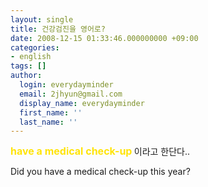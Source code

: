```yaml
---
layout: single
title: 건강검진을 영어로?
date: 2008-12-15 01:33:46.000000000 +09:00
categories:
- english
tags: []
author:
  login: everydayminder
  email: 2jhyun@gmail.com
  display_name: everydayminder
  first_name: ''
  last_name: ''
---
```

<font color="#ffe409"><strong><span style="font-size:12pt;">have a medical check-up</span>
</strong></font>이라고 한단다..

Did you have a medical check-up this year?


